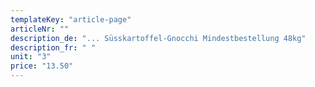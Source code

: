 ```yaml
---
templateKey: "article-page"
articleNr: ""
description_de: "... Süsskartoffel-Gnocchi Mindestbestellung 48kg"
description_fr: " "
unit: "3"
price: "13.50"
---
```


